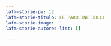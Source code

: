 ```yaml
---
lafm-storie-pv: 12
lafm-storie-titulo: LE PAROLINE DOLCI
lafm-storie-image: ''
lafm-storie-autores-list: []

---
```

